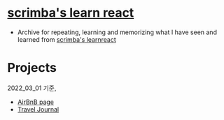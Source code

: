 # [scrimba's learn react](https://scrimba.com/learn/learnreact/)

- Archive for repeating, learning and memorizing what I have seen and learned from [scrimba's learnreact](https://scrimba.com/learn/learnreact/)

# Projects

2022_03_01 기준,</br>

- [AirBnB page](https://github.com/SphereSRYN/React-Course2022/tree/main/my-app)
- [Travel Journal](https://github.com/SphereSRYN/React-Course2022/tree/main/travel-journal)
